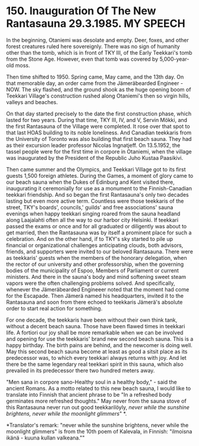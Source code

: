 


    
# 150. Inauguration Of The New Rantasauna 29.3.1985. MY SPEECH

In the beginning, Otaniemi was desolate and empty. Deer, foxes, and other forest creatures ruled here sovereignly. There was no sign of humanity other than the tomb, which is in front of TKY III, of the Early Teekkari's tomb from the Stone Age. However, even that tomb was covered by 5,000-year-old moss.

Then time shifted to 1950. Spring came, May came, and the 13th day. On that memorable day, an order came from the Jämeräbearded Engineer - NOW. The sky flashed, and the ground shook as the huge opening boom of Teekkari Village's construction rushed along Otaniemi's then so virgin hills, valleys and beaches.

On that day started precisely to the date the first construction phase, which lasted for two years. During that time, TKY III, IV, and V, Servin Mökki, and the first Rantasauna of the Village were completed. It rose over that spot to that last HOAS building to its noble loneliness. And Canadian teekkaris from the University of Toronto was also building that first beach sauna. They had as their excursion leader professor Nicolas Ingnatjeff. On 13.5.1952, the tassel people were for the first time in corpore in Otaniemi, when the village was inaugurated by the President of the Republic Juho Kustaa Paasikivi.

Then came summer and the Olympics, and Teekkari Village got to its first guests 1,500 foreign athletes. During the Games, a moment of glory came to our beach sauna when the Dukes of Edinburg and Kent visited there, inaugurating it ceremonially for use as a monument to the Finnish-Canadian teekkari friendship. And so began the first Rantasauna's only two decades lasting but even more active term. Countless were those teekkaris of the street, TKY's boards', councils,' guilds' and free associations' sauna evenings when happy teekkari singing roared from the sauna headland along Laajalahti often all the way to our harbor city Helsinki. If teekkari passed the exams or once and for all graduated or diligently was about to get married, then the Rantasauna was by itself a prominent place for such a celebration.
And on the other hand, if to TKY's sky started to pile up financial or organizational challenges anticipating clouds,  both advisors, friends, and supporters were invited to our beloved Rantasauna. There were as teekkaris' guests when the members of the honorary delegation, when the rector of our university and other professorship, when the governing bodies of the municipality of Espoo, Members of Parliament or current ministers. And there in the sauna's body and mind softening sweet steam vapors were the often challenging problems solved. And specifically, whenever the Jämeräbearded Engineeer noted that the moment had come for the Escapade. Then Jämerä named his headquarters, invited it to the Rantasauna and soon from there echoed to teekkaris Jämerä's absolute order to start real action for something.

For one decade, the teekkaris have been without their own think tank, without a decent beach sauna. Those have been flawed times in teekkari life. A fortiori our joy shall be more remarkable when we can be involved and opening for use the teekkaris' brand new second beach sauna. This is a happy birthday. The birth pains are behind, and the newcomer is doing well. May this second beach sauna become at least as good a sitsit place as its predecessor was, to which every teekkari always returns with joy. And let there be the same legendary real teekkari spirit in this sauna, which also prevailed in its predecessor there two hundred meters away.

"Men sana in corpore sano-Healthy soul in a healthy body," - said the ancient Romans. As a motto related to this new beach sauna, I would like to translate into Finnish that ancient phrase to be "In a refreshed body germinates more refreshed thoughts." May never from the sauna stove of this Rantasauna never run out good teekkarilöyly, *never while the sunshine brightens, never while the moonlight glimmers*" \*.

\*Translator's remark: "never while the sunshine brightens, never while the moonlight glimmers" is from the 10th poem of Kalevala, in Finnish: "ilmoisna ikänä - kuuna kullan valkeana.""
